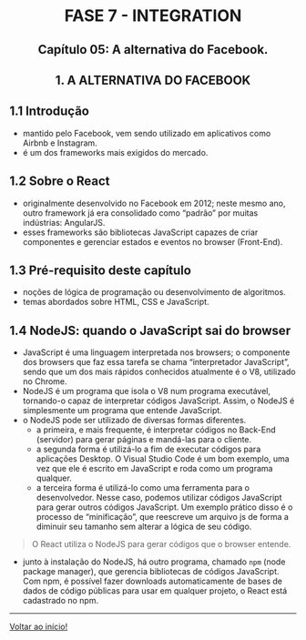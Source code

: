 <div id="fase07" align="center">
<h1>FASE 7 - INTEGRATION</h1>
<h2>Capítulo 05: A alternativa do Facebook.</h2>
</div>

<div align="center">
<h2>1. A ALTERNATIVA DO FACEBOOK</h2>
</div>

## 1.1 Introdução

- mantido pelo Facebook, vem sendo utilizado em aplicativos como Airbnb e Instagram.
- é um dos frameworks mais exigidos do mercado.

## 1.2 Sobre o React

- originalmente desenvolvido no Facebook em 2012; neste mesmo ano, outro framework já era consolidado como “padrão” por muitas indústrias: AngularJS. 
- esses frameworks são bibliotecas JavaScript capazes de criar componentes e gerenciar estados e eventos no browser (Front-End).

## 1.3 Pré-requisito deste capítulo

- noções de lógica de programação ou desenvolvimento de algoritmos.
- temas abordados sobre HTML, CSS e JavaScript.

## 1.4 NodeJS: quando o JavaScript sai do browser

- JavaScript é uma linguagem interpretada nos browsers; o componente dos browsers que faz essa tarefa se chama “interpretador JavaScript”, sendo que um dos mais rápidos conhecidos atualmente é o V8, utilizado no Chrome.
- NodeJS é um programa que isola o V8 num programa executável, tornando-o capaz de interpretar códigos JavaScript. Assim, o NodeJS é simplesmente um programa que entende JavaScript.
- o NodeJS pode ser utilizado de diversas formas diferentes. 
  - a primeira, e mais frequente, é interpretar códigos no Back-End (servidor) para gerar páginas e mandá-las para o cliente.
  - a segunda forma é utilizá-lo a fim de executar códigos para aplicações Desktop. O Visual Studio Code é um bom exemplo, uma vez que ele é escrito em JavaScript e roda como um programa qualquer.
  - a terceira forma é utilizá-lo como uma ferramenta para o desenvolvedor. Nesse caso, podemos utilizar códigos JavaScript para gerar outros códigos JavaScript. Um exemplo prático disso é o processo de “minificação”, que reescreve um arquivo js de forma a diminuir seu tamanho sem alterar a lógica de seu código. 
  
> O React utiliza o NodeJS para gerar códigos que o browser entende.

- junto à instalação do NodeJS, há outro programa, chamado `npm` (node package manager), que gerencia bibliotecas de códigos JavaScript. Com npm, é possível fazer downloads automaticamente de bases de dados de código públicas para usar em qualquer projeto, o React está cadastrado no npm. 










--- 

[Voltar ao início!](https://github.com/monicaquintal/fintech)